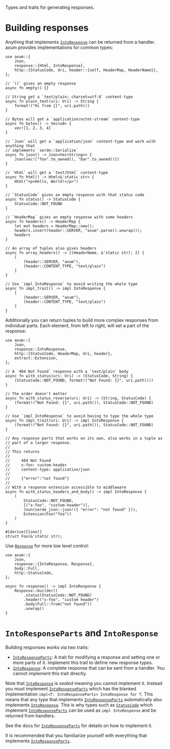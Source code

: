 Types and traits for generating responses.

# Building responses

Anything that implements [`IntoResponse`] can be returned from a handler. axum
provides implementations for common types:

```rust,no_run
use axum::{
    Json,
    response::{Html, IntoResponse},
    http::{StatusCode, Uri, header::{self, HeaderMap, HeaderName}},
};

// `()` gives an empty response
async fn empty() {}

// String get a `text/plain; charset=utf-8` content-type
async fn plain_text(uri: Uri) -> String {
    format!("Hi from {}", uri.path())
}

// Bytes will get a `application/octet-stream` content-type
async fn bytes() -> Vec<u8> {
    vec![1, 2, 3, 4]
}

// `Json` will get a `application/json` content-type and work with anything that
// implements `serde::Serialize`
async fn json() -> Json<Vec<String>> {
    Json(vec!["foo".to_owned(), "bar".to_owned()])
}

// `Html` will get a `text/html` content-type
async fn html() -> Html<&'static str> {
    Html("<p>Hello, World!</p>")
}

// `StatusCode` gives an empty response with that status code
async fn status() -> StatusCode {
    StatusCode::NOT_FOUND
}

// `HeaderMap` gives an empty response with some headers
async fn headers() -> HeaderMap {
    let mut headers = HeaderMap::new();
    headers.insert(header::SERVER, "axum".parse().unwrap());
    headers
}

// An array of tuples also gives headers
async fn array_headers() -> [(HeaderName, &'static str); 2] {
    [
        (header::SERVER, "axum"),
        (header::CONTENT_TYPE, "text/plain")
    ]
}

// Use `impl IntoResponse` to avoid writing the whole type
async fn impl_trait() -> impl IntoResponse {
    [
        (header::SERVER, "axum"),
        (header::CONTENT_TYPE, "text/plain")
    ]
}
```

Additionally you can return tuples to build more complex responses from
individual parts. Each element, from left to right, will set a part of the
response:

```rust,no_run
use axum::{
    Json,
    response::IntoResponse,
    http::{StatusCode, HeaderMap, Uri, header},
    extract::Extension,
};

// A `404 Not Found` response with a `text/plain` body
async fn with_status(uri: Uri) -> (StatusCode, String) {
    (StatusCode::NOT_FOUND, format!("Not Found: {}", uri.path()))
}

// The order doesn't matter
async fn with_status_reverse(uri: Uri) -> (String, StatusCode) {
    (format!("Not Found: {}", uri.path()), StatusCode::NOT_FOUND)
}

// Use `impl IntoResponse` to avoid having to type the whole type
async fn impl_trait(uri: Uri) -> impl IntoResponse {
    (format!("Not Found: {}", uri.path()), StatusCode::NOT_FOUND)
}

// Any response parts that works on its own, also works in a tuple as
// part of a larger response.
//
// This returns
//
//     404 Not Found
//     x-foo: custom-header
//     content-type: application/json
//
//     {"error":"not found"}
//
// With a response extension accessible to middleware
async fn with_status_headers_and_body() -> impl IntoResponse {
    (
        StatusCode::NOT_FOUND,
        [("x-foo", "custom-header")],
        Json(serde_json::json!({ "error": "not found" })),
        Extension(Foo("foo"))
    )
}

#[derive(Clone)]
struct Foo(&'static str);
```

Use [`Response`](crate::response::Response) for more low level control:

```rust,no_run
use axum::{
    Json,
    response::{IntoResponse, Response},
    body::Full,
    http::StatusCode,
};

async fn response() -> impl IntoResponse {
    Response::builder()
        .status(StatusCode::NOT_FOUND)
        .header("x-foo", "custom header")
        .body(Full::from("not found"))
        .unwrap()
}
```

# `IntoResponseParts` and `IntoResponse`

Building responses works via two traits:

- [`IntoResponseParts`]: A trait for modifying a response and setting one or
  more parts of it. Implement this trait to define new response types.
- [`IntoResponse`]: A complete response that can be sent from a handler. You
  cannot implement this trait directly.

Note that [`IntoResponse`] is _sealed_ meaning you cannot implement it. Instead
you must implement [`IntoResponseParts`] which has the blanked implementation
`impl<T: IntoResponseParts> IntoResponse for T`. This means that any type that
implements [`IntoResponseParts`] automatically also implements [`IntoResponse`].
This is why types such as [`StatusCode`] which implement [`IntoResponseParts`]
can be used as `impl IntoResponse` and be returned from handlers.

See the docs for [`IntoResponseParts`] for details on how to implement it.

It is recommended that you familiarize yourself with everything that implements
[`IntoResponseParts`].

[`IntoResponse`]: crate::response::IntoResponse
[`IntoResponseParts`]: crate::response::IntoResponseParts
[`StatusCode`]: http::StatusCode
